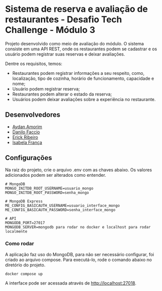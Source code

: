 # Sistema de reserva e avaliação de restaurantes - Desafio Tech Challenge - Módulo 3 

Projeto desenvolvido como meio de avaliação do módulo. O sistema consiste em uma API REST, onde os restaurantes podem se cadastrar e os usuário podem registrar suas reservas e deixar avaliações.

Dentre os requisitos, temos:
* Restaurantes podem registrar informações a seu respeito, como, localização, tipo de cozinha, horário de funcionamento, capacidade e nome;
* Usuário podem registrar reserva;
* Restaurantes podem alterar o estado da reserva;
* Usuários podem deixar avaliações sobre a experiência no restaurante.

## Desenvolvedores

 - [Aydan Amorim](https://github.com/AydanAmorim)
 - [Danilo Faccio](https://github.com/DFaccio)
 - [Erick Ribeiro](https://github.com/erickmatheusribeiro)
 - [Isabela França](https://github.com/fysabelah)

## Configurações

Na raiz do projeto, crie o arquivo .env com as chaves abaixo. Os valores adicionados podem ser alterados como entender.

    # MongoDB
    MONGO_INITDB_ROOT_USERNAME=usuario_mongo
    MONGO_INITDB_ROOT_PASSWORD=senha_mongo

    # MongoDB Express
    ME_CONFIG_BASICAUTH_USERNAME=usuario_interface_mongo
    ME_CONFIG_BASICAUTH_PASSWORD=senha_interface_mongo

    # API
    MONGODB_PORT=27017
    MONGODB_SERVER=mongodb para rodar no docker e localhost para rodar localmente

### Como rodar

A aplicação faz uso do MongoDB, para não ser necessário configurar, foi criado ao arquivo compose. Para executá-lo, rode o comando abaixo no diretório do projeto.

    docker compose up

A interface pode ser acessada através de [http://localhost:27018](http://localhost:27018).